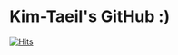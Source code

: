 # Kim-Taeil's GitHub :)

[![Hits](https://hits.seeyoufarm.com/api/count/incr/badge.svg?url=https%3A%2F%2Fgithub.com%2Fkimkkorry&count_bg=%23DC50B4&title_bg=%23DC3338&icon=&icon_color=%23E7E7E7&title=hits&edge_flat=false)](https://hits.seeyoufarm.com)

